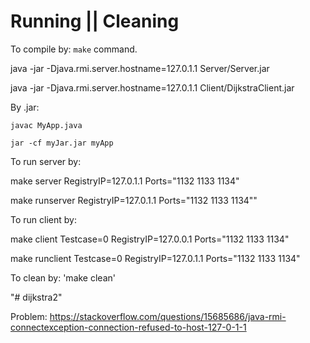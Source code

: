 # Running || Cleaning

To compile by: `make` command.

java -jar -Djava.rmi.server.hostname=127.0.1.1 Server/Server.jar

java -jar -Djava.rmi.server.hostname=127.0.1.1 Client/DijkstraClient.jar

By .jar:

    javac MyApp.java
	
    jar -cf myJar.jar myApp


To run server by: 

make server RegistryIP=127.0.1.1 Ports="1132 1133 1134" 

make runserver RegistryIP=127.0.1.1 Ports="1132 1133 1134""


To run client by: 

make client Testcase=0 RegistryIP=127.0.0.1 Ports="1132 1133 1134" 

make runclient Testcase=0  RegistryIP=127.0.1.1 Ports="1132 1133 1134"


To clean by: 'make clean'

"# dijkstra2"

Problem:
https://stackoverflow.com/questions/15685686/java-rmi-connectexception-connection-refused-to-host-127-0-1-1